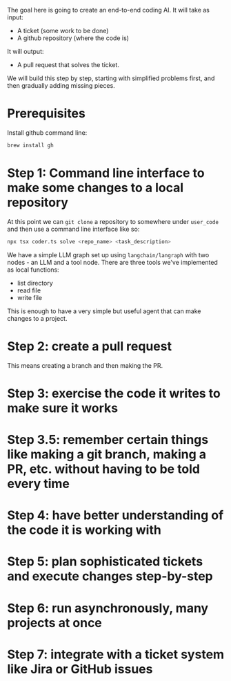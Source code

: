 The goal here is going to create an end-to-end coding AI.
It will take as input:
- A ticket (some work to be done)
- A github repository (where the code is)

It will output:
- A pull request that solves the ticket.


We will build this step by step, starting with simplified problems first, and then gradually adding missing pieces.

# Prerequisites
Install github command line:
```bash
brew install gh
```

# Step  1: Command line interface to make some changes to a local repository
At this point we can `git clone` a repository to somewhere under `user_code` and then use a command line interface like so:
```bash
npx tsx coder.ts solve <repo_name> <task_description>
```

We have a simple LLM graph set up using `langchain/langraph` with two nodes - an LLM and a tool node. There are three tools we've implemented as local functions:
- list directory
- read file
- write file

This is enough to have a very simple but useful agent that can make changes to a project.

# Step 2: create a pull request
This means creating a branch and then making the PR.

# Step 3: exercise the code it writes to make sure it works

# Step 3.5: remember certain things like making a git branch, making a PR, etc. without having to be told every time

# Step 4: have better understanding of the code it is working with

# Step 5: plan sophisticated tickets and execute changes step-by-step

# Step 6: run asynchronously, many projects at once

# Step 7: integrate with a ticket system like Jira or GitHub issues